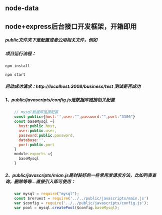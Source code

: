 ## node-data

## node+express后台接口开发框架，开箱即用  

##### public文件夹下是配置或者公用相关文件，例如
##### 项目运行流程：
```
npm install
```
```
npm start
```
##### 启动成功请求：http://localhost:3008/business/test   测试是否成功
##### 1、public/javascripts/config.js是数据库链接相关配置
```javascript
    // mysql数据库连接配置
    const public={host:'',user:"",password:"",port:"3306"}
    const baseMysql ={
      host:public.host,
      user:public.user,
      password:public.password,
      database:'',
      port:public.port
    }
    module.exports ={
      baseMysql
    }
```
##### 2、public/javascripts/mian.js是封装好的一些常用发请求方法，比如列表查询，删除等等...直接引入即可使用：
```javascript
    var mysql = require("mysql");
    const $reruest = require('../../public/javascripts/main.js')
    var $config = require('../../public/javascripts/config.js');
    var pool = mysql.createPool($config.baseMysql);
```

